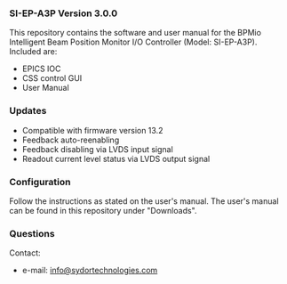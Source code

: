 ### SI-EP-A3P Version 3.0.0 ###
 
This repository contains the software and user manual for the BPMio Intelligent Beam Position Monitor I/O Controller (Model: SI-EP-A3P).
Included are:

* EPICS IOC 
* CSS control GUI
* User Manual

### Updates ###

* Compatible with firmware version 13.2
* Feedback auto-reenabling
* Feedback disabling via LVDS input signal
* Readout current level status via LVDS output signal

### Configuration ###

Follow the instructions as stated on the user's manual. The user's manual can be found in this repository under "Downloads". 

### Questions ###

Contact:

* e-mail: info@sydortechnologies.com